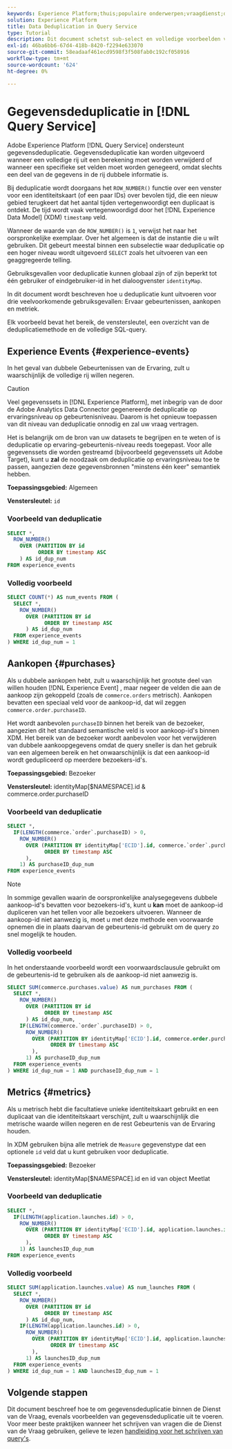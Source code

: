 ```yaml
---
keywords: Experience Platform;thuis;populaire onderwerpen;vraagdienst;de dienst van de vraag;gegevensdeduplicatie;deduplicatie;
solution: Experience Platform
title: Data Deduplication in Query Service
type: Tutorial
description: Dit document schetst sub-select en volledige voorbeelden van steekproefvraag voor het dedupliceren van drie veelvoorkomende gebruiksgevallen Ervaring Gebeurtenissen, aankopen, en metriek.
exl-id: 46ba6bb6-67d4-418b-8420-f2294e633070
source-git-commit: 58eadaaf461ecd9598f3f508fab0c192cf058916
workflow-type: tm+mt
source-wordcount: '624'
ht-degree: 0%

---
```


# Gegevensdeduplicatie in [!DNL Query Service]

Adobe Experience Platform [!DNL Query Service] ondersteunt gegevensdeduplicatie. Gegevensdeduplicatie kan worden uitgevoerd wanneer een volledige rij uit een berekening moet worden verwijderd of wanneer een specifieke set velden moet worden genegeerd, omdat slechts een deel van de gegevens in de rij dubbele informatie is.

Bij deduplicatie wordt doorgaans het `ROW_NUMBER()` functie over een venster voor een identiteitskaart (of een paar IDs) over bevolen tijd, die een nieuw gebied terugkeert dat het aantal tijden vertegenwoordigt een duplicaat is ontdekt. De tijd wordt vaak vertegenwoordigd door het [!DNL Experience Data Model] (XDM) `timestamp` veld.

Wanneer de waarde van de `ROW_NUMBER()` is `1`, verwijst het naar het oorspronkelijke exemplaar. Over het algemeen is dat de instantie die u wilt gebruiken. Dit gebeurt meestal binnen een subselectie waar deduplicatie op een hoger niveau wordt uitgevoerd `SELECT` zoals het uitvoeren van een geaggregeerde telling.

Gebruiksgevallen voor deduplicatie kunnen globaal zijn of zijn beperkt tot één gebruiker of eindgebruiker-id in het dialoogvenster `identityMap`.

In dit document wordt beschreven hoe u deduplicatie kunt uitvoeren voor drie veelvoorkomende gebruiksgevallen: Ervaar gebeurtenissen, aankopen en metriek.

Elk voorbeeld bevat het bereik, de venstersleutel, een overzicht van de deduplicatiemethode en de volledige SQL-query.

## Experience Events {#experience-events}

In het geval van dubbele Gebeurtenissen van de Ervaring, zult u waarschijnlijk de volledige rij willen negeren.

>[!CAUTION]
>
>Veel gegevenssets in [!DNL Experience Platform], met inbegrip van de door de Adobe Analytics Data Connector gegenereerde deduplicatie op ervaringsniveau op gebeurtenisniveau. Daarom is het opnieuw toepassen van dit niveau van deduplicatie onnodig en zal uw vraag vertragen.
>
>Het is belangrijk om de bron van uw datasets te begrijpen en te weten of is deduplicatie op ervaring-gebeurtenis-niveau reeds toegepast. Voor alle gegevenssets die worden gestreamd (bijvoorbeeld gegevenssets uit Adobe Target), kunt u **zal** de noodzaak om deduplicatie op ervaringsniveau toe te passen, aangezien deze gegevensbronnen &quot;minstens één keer&quot; semantiek hebben.

**Toepassingsgebied:** Algemeen

**Venstersleutel:** `id`

### Voorbeeld van deduplicatie

```sql
SELECT *,
  ROW_NUMBER()
    OVER (PARTITION BY id
          ORDER BY timestamp ASC
    ) AS id_dup_num
FROM experience_events
```

### Volledig voorbeeld

```sql
SELECT COUNT(*) AS num_events FROM (
  SELECT *,
    ROW_NUMBER()
      OVER (PARTITION BY id
            ORDER BY timestamp ASC
      ) AS id_dup_num
  FROM experience_events
) WHERE id_dup_num = 1
```

## Aankopen {#purchases}

Als u dubbele aankopen hebt, zult u waarschijnlijk het grootste deel van willen houden [!DNL Experience Event] , maar negeer de velden die aan de aankoop zijn gekoppeld (zoals de `commerce.orders` metrisch). Aankopen bevatten een speciaal veld voor de aankoop-id, dat wil zeggen `commerce.order.purchaseID`.

Het wordt aanbevolen `purchaseID` binnen het bereik van de bezoeker, aangezien dit het standaard semantische veld is voor aankoop-id&#39;s binnen XDM. Het bereik van de bezoeker wordt aanbevolen voor het verwijderen van dubbele aankoopgegevens omdat de query sneller is dan het gebruik van een algemeen bereik en het onwaarschijnlijk is dat een aankoop-id wordt gedupliceerd op meerdere bezoekers-id&#39;s.

**Toepassingsgebied:** Bezoeker

**Venstersleutel:** identityMap[$NAMESPACE].id &amp; commerce.order.purchaseID

### Voorbeeld van deduplicatie

```sql
SELECT *,
  IF(LENGTH(commerce.`order`.purchaseID) > 0,
    ROW_NUMBER()
      OVER (PARTITION BY identityMap['ECID'].id, commerce.`order`.purchaseID
            ORDER BY timestamp ASC
      ),
    1) AS purchaseID_dup_num
FROM experience_events
```

>[!NOTE]
>
>In sommige gevallen waarin de oorspronkelijke analysegegevens dubbele aankoop-id&#39;s bevatten voor bezoekers-id&#39;s, kunt u **kan** moet de aankoop-id dupliceren van het tellen voor alle bezoekers uitvoeren. Wanneer de aankoop-id niet aanwezig is, moet u met deze methode een voorwaarde opnemen die in plaats daarvan de gebeurtenis-id gebruikt om de query zo snel mogelijk te houden.

### Volledig voorbeeld

In het onderstaande voorbeeld wordt een voorwaardsclausule gebruikt om de gebeurtenis-id te gebruiken als de aankoop-id niet aanwezig is.

```sql
SELECT SUM(commerce.purchases.value) AS num_purchases FROM (
  SELECT *,
    ROW_NUMBER()
      OVER (PARTITION BY id
            ORDER BY timestamp ASC
      ) AS id_dup_num,
    IF(LENGTH(commerce.`order`.purchaseID) > 0,
      ROW_NUMBER()
        OVER (PARTITION BY identityMap['ECID'].id, commerce.order.purchaseID
              ORDER BY timestamp ASC
        ),
      1) AS purchaseID_dup_num
  FROM experience_events
) WHERE id_dup_num = 1 AND purchaseID_dup_num = 1
```

## Metrics {#metrics}

Als u metrisch hebt die facultatieve unieke identiteitskaart gebruikt en een duplicaat van die identiteitskaart verschijnt, zult u waarschijnlijk die metrische waarde willen negeren en de rest Gebeurtenis van de Ervaring houden.

In XDM gebruiken bijna alle metriek de `Measure` gegevenstype dat een optionele `id` veld dat u kunt gebruiken voor deduplicatie.

**Toepassingsgebied:** Bezoeker

**Venstersleutel:** identityMap[$NAMESPACE].id en id van object Meetlat

### Voorbeeld van deduplicatie

```sql
SELECT *,
  IF(LENGTH(application.launches.id) > 0,
    ROW_NUMBER()
      OVER (PARTITION BY identityMap['ECID'].id, application.launches.id
            ORDER BY timestamp ASC
      ),
    1) AS launchesID_dup_num
FROM experience_events
```

### Volledig voorbeeld

```sql
SELECT SUM(application.launches.value) AS num_launches FROM (
  SELECT *,
    ROW_NUMBER()
      OVER (PARTITION BY id
            ORDER BY timestamp ASC
      ) AS id_dup_num,
    IF(LENGTH(application.launches.id) > 0,
      ROW_NUMBER()
        OVER (PARTITION BY identityMap['ECID'].id, application.launches.id
              ORDER BY timestamp ASC
        ),
      1) AS launchesID_dup_num
  FROM experience_events
) WHERE id_dup_num = 1 AND launchesID_dup_num = 1
```

## Volgende stappen

Dit document beschreef hoe te om gegevensdeduplicatie binnen de Dienst van de Vraag, evenals voorbeelden van gegevensdeduplicatie uit te voeren. Voor meer beste praktijken wanneer het schrijven van vragen die de Dienst van de Vraag gebruiken, gelieve te lezen [handleiding voor het schrijven van query&#39;s](./writing-queries.md).
